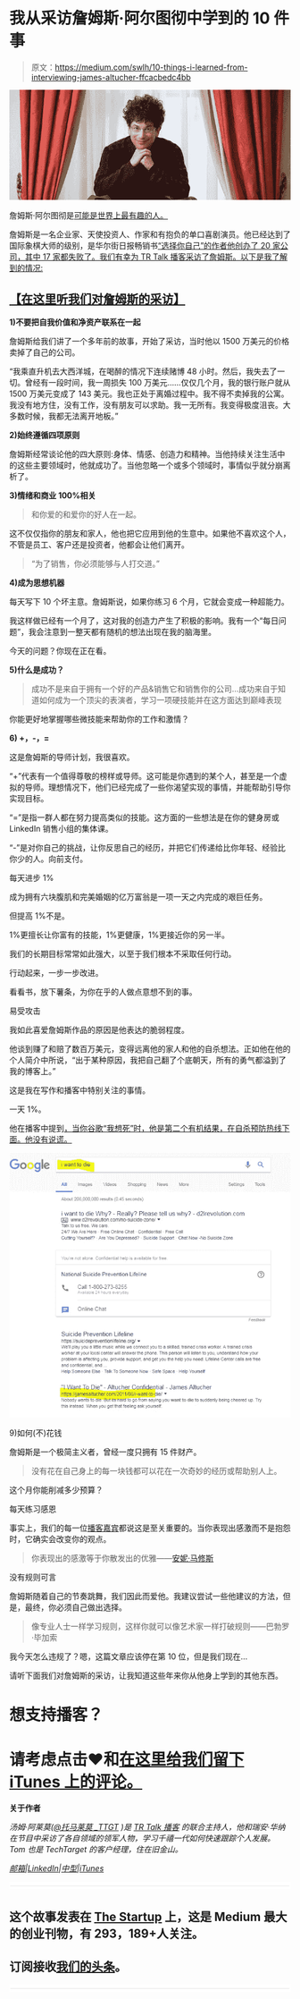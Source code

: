 # 我从采访詹姆斯·阿尔图彻中学到的 10 件事

> 原文：<https://medium.com/swlh/10-things-i-learned-from-interviewing-james-altucher-ffcacbedc4bb>

![](img/84d90a9006dcd83b79edf5336d89bdff.png)

詹姆斯·阿尔图彻是[可能是世界上最有趣的人。](https://www.forbes.com/forbes/welcome/?toURL=https://www.forbes.com/sites/brianrashid/2016/09/06/james-altucher-the-most-interesting-man-in-the-world/&refURL=https://www.google.com/&referrer=https://www.google.com/)

詹姆斯是一名企业家、天使投资人、作家和有抱负的单口喜剧演员。他已经达到了国际象棋大师的级别，是华尔街日报畅销书[“选择你自己”的作者他创办了 20 家公司，其中 17 家都失败了。我们有幸为 TR Talk 播客采访了詹姆斯。以下是我了解到的情况:](https://www.amazon.com/Choose-Yourself-Guide-Wealth/dp/150100994X/ref=pd_lpo_sbs_14_t_1?_encoding=UTF8&psc=1&refRID=BJV4CRHY5H0V19DDWSZP)

## [【在这里听我们对詹姆斯的采访】](https://soundcloud.com/ryan-warner-799706255/19-losing-15000000-in-a-summer-to-bestseller-w-james-altucher)

**1)不要把自我价值和净资产联系在一起**

詹姆斯给我们讲了一个多年前的故事，开始了采访，当时他以 1500 万美元的价格卖掉了自己的公司。

“我乘直升机去大西洋城，在喝醉的情况下连续赌博 48 小时。然后，我失去了一切。曾经有一段时间，我一周损失 100 万美元……仅仅几个月，我的银行账户就从 1500 万美元变成了 143 美元。我也正处于离婚过程中。我不得不卖掉我的公寓。我没有地方住，没有工作，没有朋友可以求助。我一无所有。我变得极度沮丧。大多数时候，我都无法离开地板。”

**2)始终遵循四项原则**

詹姆斯经常谈论他的四大原则:身体、情感、创造力和精神。当他持续关注生活中的这些主要领域时，他就成功了。当他忽略一个或多个领域时，事情似乎就分崩离析了。

**3)情绪和商业 100%相关**

> 和你爱的和爱你的好人在一起。

这不仅仅指你的朋友和家人，他也把它应用到他的生意中。如果他不喜欢这个人，不管是员工、客户还是投资者，他都会让他们离开。

> “为了销售，你必须能够与人打交道。”

**4)成为思想机器**

每天写下 10 个坏主意。詹姆斯说，如果你练习 6 个月，它就会变成一种超能力。

我这样做已经有一个月了，这对我的创造力产生了积极的影响。我有一个“每日问题”，我会注意到一整天都有随机的想法出现在我的脑海里。

今天的问题？你现在正在看。

**5)什么是成功？**

> 成功不是来自于拥有一个好的产品&销售它和销售你的公司…成功来自于知道如何成为一个顶尖的表演者，学习一项硬技能并在这方面达到巅峰表现

你能更好地掌握哪些微技能来帮助你的工作和激情？

**6) +，-，=**

这是詹姆斯的导师计划，我很喜欢。

“+”代表有一个值得尊敬的榜样或导师。这可能是你遇到的某个人，甚至是一个虚拟的导师。理想情况下，他们已经完成了一些你渴望实现的事情，并能帮助引导你实现目标。

“=”是指一群人都在努力提高类似的技能。这方面的一些想法是在你的健身房或 LinkedIn 销售小组的集体课。

“-”是对你自己的挑战，让你反思自己的经历，并把它们传递给比你年轻、经验比你少的人。向前支付。

每天进步 1%

成为拥有六块腹肌和完美婚姻的亿万富翁是一项一天之内完成的艰巨任务。

但提高 1%不是。

1%更擅长让你富有的技能，1%更健康，1%更接近你的另一半。

我们的长期目标常常如此强大，以至于我们根本不采取任何行动。

行动起来，一步一步改进。

看看书，放下薯条，为你在乎的人做点意想不到的事。

易受攻击

我如此喜爱詹姆斯作品的原因是他表达的脆弱程度。

他谈到赚了和赔了数百万美元，变得远离他的家人和他的自杀想法。正如他在他的个人简介中所说，“出于某种原因，我把自己翻了个底朝天，所有的勇气都溢到了我的博客上。”

这是我在写作和播客中特别关注的事情。

一天 1%。

他在播客中提到[，当你谷歌“我想死”时，他是第二个有机结果，在自杀预防热线下面。他没有说谎。](https://soundcloud.com/ryan-warner-799706255/19-losing-15000000-in-a-summer-to-bestseller-w-james-altucher)

![](img/3e191153645bd529e33e34092c9646b3.png)

9)如何(不)花钱

詹姆斯是一个极简主义者，曾经一度只拥有 15 件财产。

> 没有花在自己身上的每一块钱都可以花在一次奇妙的经历或帮助别人上。

这个月你能削减多少预算？

每天练习感恩

事实上，我们的每一位[播客嘉宾](https://soundcloud.com/ryan-warner-799706255)都说这是至关重要的。当你表现出感激而不是抱怨时，它确实会改变你的观点。

> 你表现出的感激等于你散发出的优雅——[安妮·马修斯](https://soundcloud.com/ryan-warner-799706255/4-passion-fearlessness-gratitude-w-annie-matthews)

没有规则可言

詹姆斯随着自己的节奏跳舞，我们因此而爱他。我建议尝试一些他建议的方法，但是，最终，你必须自己做出选择。

> 像专业人士一样学习规则，这样你就可以像艺术家一样打破规则——巴勃罗·毕加索

我今天怎么违规了？嗯，这篇文章应该停在第 10 位，但是我们现在…

请听下面我们对詹姆斯的采访，让我知道这些年来你从他身上学到的其他东西。

# 想支持播客？

# 请考虑点击❤和[在这里给我们留下 iTunes 上的评论。](https://itunes.apple.com/us/podcast/tr-talk/id1294132895?mt=2%20#iTunes)

**关于作者**

*汤姆·阿莱莫(*[*@托马莱莫 _TTGT*](https://twitter.com/TomAlaimo_TTGT) *)是* [*TR Talk 播客*](https://soundcloud.com/ryan-warner-799706255) *的联合主持人，他和瑞安·华纳在节目中采访了各自领域的领军人物，学习千禧一代如何快速跟踪个人发展。Tom 也是 TechTarget 的客户经理，住在旧金山。*

[*邮箱*](mailto:thomasalaimo7@gmail.com)*|*[*LinkedIn*](https://www.linkedin.com/in/tom-alaimo-573a1878/)*|*[*中型*](/@TomAlaimo_TTGT)*|*[*iTunes*](https://itunes.apple.com/us/podcast/tr-talk/id1294132895?mt=2%20#iTunes)

![](img/731acf26f5d44fdc58d99a6388fe935d.png)

## 这个故事发表在 [The Startup](https://medium.com/swlh) 上，这是 Medium 最大的创业刊物，有 293，189+人关注。

## 订阅接收[我们的头条](http://growthsupply.com/the-startup-newsletter/)。

![](img/731acf26f5d44fdc58d99a6388fe935d.png)